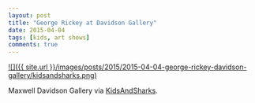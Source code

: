 ```yaml
---
layout: post
title: "George Rickey at Davidson Gallery"
date: 2015-04-04
tags: [kids, art shows]
comments: true
---
```

<a href='https://instagram.com/p/1Dw3q9Icly'>![]({{ site.url }}/images/posts/2015/2015-04-04-george-rickey-davidson-gallery/kidsandsharks.png)</a>

Maxwell Davidson Gallery via <a href='https://instagram.com/kidsandsharks'>KidsAndSharks</a>.
